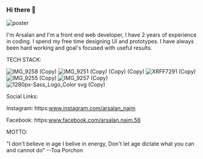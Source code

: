 ### Hi there 👋

![poster](https://user-images.githubusercontent.com/64060848/106156698-7ecd2500-619f-11eb-9701-7eafd0bc3acb.JPEG)



I'm Arsalan and I'm a front end web developer, I have 2 years of experience in coding.
I spend my free time designing UI and prototypes.
I have always been hard working and goal's focused with useful results.







TECH STACK:

![IMG_9258 (Copy)](https://user-images.githubusercontent.com/64060848/106174910-2011a680-61b3-11eb-9952-4bdc54d881ba.PNG)
![IMG_9251 (Copy) (Copy) (Copy)](https://user-images.githubusercontent.com/64060848/106177539-4553e400-61b6-11eb-88b1-84c40f4da571.PNG)
![XRFF7291 (Copy)](https://user-images.githubusercontent.com/64060848/106175618-f5741d80-61b3-11eb-9096-556db0633b8f.JPEG)  
![IMG_9255 (Copy)](https://user-images.githubusercontent.com/64060848/106175905-46841180-61b4-11eb-911f-2d304db71eb5.PNG)
![IMG_9257 (Copy)](https://user-images.githubusercontent.com/64060848/106176461-f35e8e80-61b4-11eb-836f-fd56ec5485bb.PNG)
![1280px-Sass_Logo_Color svg (Copy)](https://user-images.githubusercontent.com/64060848/106178486-75e84d80-61b7-11eb-9e3d-6036f37895af.png)






Social Links:

Instagram: https:www.instagram.com/arsalan_najm

Facebook: https:www.facebook.com/arsalan.najm.56


MOTTO:

"I don't believe in age I belive in energy, Don't let age dictate what you can and cannot do"
--Toa Porchon
